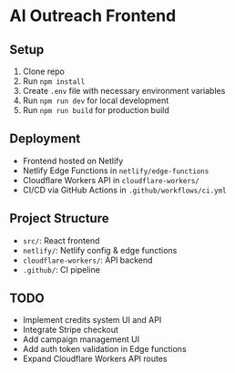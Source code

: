 # AI Outreach Frontend 

## Setup

1. Clone repo  
2. Run `npm install`  
3. Create `.env` file with necessary environment variables  
4. Run `npm run dev` for local development  
5. Run `npm run build` for production build  

## Deployment

- Frontend hosted on Netlify  
- Netlify Edge Functions in `netlify/edge-functions`  
- Cloudflare Workers API in `cloudflare-workers/`  
- CI/CD via GitHub Actions in `.github/workflows/ci.yml`

## Project Structure

- `src/`: React frontend  
- `netlify/`: Netlify config & edge functions  
- `cloudflare-workers/`: API backend  
- `.github/`: CI pipeline  

## TODO

- Implement credits system UI and API  
- Integrate Stripe checkout  
- Add campaign management UI  
- Add auth token validation in Edge functions  
- Expand Cloudflare Workers API routes
